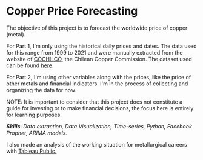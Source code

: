 # Copper Price Forecasting
 The objective of this project is to forecast the worldwide price of copper (metal).  

For Part 1, I'm only using the historical daily prices and dates. The data used for this range from 1999 to 2021 and were manually extracted from the website of [COCHILCO](https://boletin.cochilco.cl/estadisticas/grafico.asp?tipo_metal=1), the Chilean Copper Commission. The dataset used can be found [here](https://drive.google.com/file/d/1Hyi1jYV-1RJ2dCAKlbApFT8gx0x9i0U0/view?usp=sharing).

For Part 2, I'm using other variables along with the prices, like the price of other metals and financial indicators. I'm in the process of collecting and organizing the data for now.

NOTE: It is important to consider that this project does not constitute a guide for investing or to make financial decisions, the focus here is entirely for learning purposes.

***Skills***: *Data extraction, Data Visualization, Time-series, Python, Facebook Prophet, ARIMA models.*

I also made an analysis of the working situation for metallurgical careers with [Tableau Public.](https://public.tableau.com/profile/camia8005#!/vizhome/MetalurgiaChile/Story1?publish=yes)
